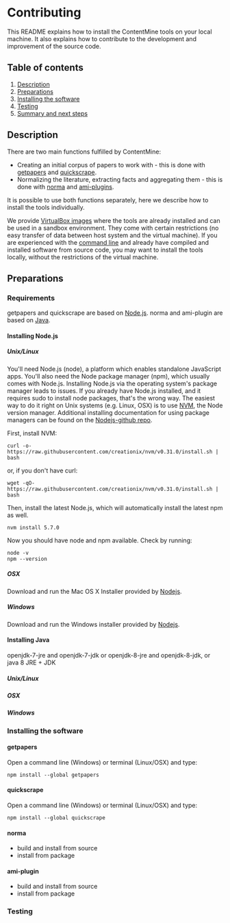 # Contributing

This README explains how to install the ContentMine tools on your local machine. It also explains how to contribute to the development and improvement of the source code.

## Table of contents

1. [Description](#description)
1. [Preparations](#preparations)
1. [Installing the software](#installing-the-software)
1. [Testing](#testing)
1. [Summary and next steps](#summary-and-next-steps)

## Description

There are two main functions fulfilled by ContentMine:

* Creating an initial corpus of papers to work with - this is done with [getpapers](../getpapers) and [quickscrape](../quickscrape).
* Normalizing the literature, extracting facts and aggregating them - this is done with [norma](../norma) and [ami-plugins](../ami).

It is possible to use both functions separately, here we describe how to install the tools individually.

We provide [VirtualBox images](../vms) where the tools are already installed and can be used in a sandbox environment. They come with certain restrictions (no easy transfer of data between host system and the virtual machine). If you are experienced with the [command line](../shell) and already have compiled and installed software from source code, you may want to install the tools locally, without the restrictions of the virtual machine.

## Preparations

### Requirements

getpapers and quickscrape are based on [Node.js](https://en.wikipedia.org/wiki/Node.js). norma and ami-plugin are based on [Java](https://en.wikipedia.org/wiki/Java_(programming_language)). 

#### Installing Node.js

##### Unix/Linux

You'll need Node.js (node), a platform which enables standalone JavaScript apps. You'll also need the Node package manager (npm), which usually comes with Node.js. Installing Node.js via the operating system's package manager leads to issues. If you already have Node.js installed, and it requires sudo to install node packages, that's the wrong way. The easiest way to do it right on Unix systems (e.g. Linux, OSX) is to use [NVM](https://github.com/creationix/nvm), the Node version manager. Additional installing documentation for using package managers can be found on the [Nodejs-github repo](https://github.com/nodejs/node-v0.x-archive/wiki/Installing-Node.js-via-package-manager).

First, install NVM:
```
curl -o- https://raw.githubusercontent.com/creationix/nvm/v0.31.0/install.sh | bash
```
or, if you don't have curl:
```
wget -qO- https://raw.githubusercontent.com/creationix/nvm/v0.31.0/install.sh | bash
```

Then, install the latest Node.js, which will automatically install the latest npm as well.

```
nvm install 5.7.0
```
Now you should have node and npm available. Check by running:

```
node -v
npm --version
```

##### OSX

Download and run the Mac OS X Installer provided by [Nodejs](https://nodejs.org/en/download/).

##### Windows

Download and run the Windows installer provided by [Nodejs](https://nodejs.org/en/download/).


#### Installing Java

openjdk-7-jre and openjdk-7-jdk or openjdk-8-jre and openjdk-8-jdk, or java 8 JRE + JDK

##### Unix/Linux


##### OSX


##### Windows


### Installing the software

#### getpapers

Open a command line (Windows) or terminal (Linux/OSX) and type:

```
npm install --global getpapers
```

#### quickscrape

Open a command line (Windows) or terminal (Linux/OSX) and type:

```
npm install --global quickscrape
```

#### norma

* build and install from source
* install from package

#### ami-plugin

* build and install from source
* install from package


### Testing

